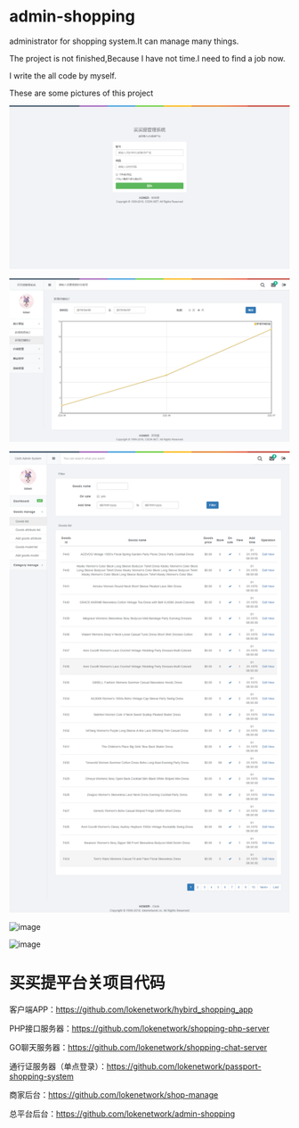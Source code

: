 # admin-shopping

administrator for shopping system.It can manage many things.

The project is not finished,Because I have not time.I need to find a job now.

I write the all code by myself.

These are some pictures of this project

![image](https://github.com/lokenetwork/admin-shopping/blob/master/project_picture/login.png)

![image](https://github.com/lokenetwork/admin-shopping/blob/master/project_picture/tongji.png)

![image](https://github.com/lokenetwork/admin-shopping/blob/master/project_picture/goods-list.png)

![image](https://github.com/lokenetwork/admin-shopping/blob/master/project_picture/shop-list.png)

![image](https://github.com/lokenetwork/admin-shopping/blob/master/project_picture/word-list.png)



# 买买提平台关项目代码

客户端APP：https://github.com/lokenetwork/hybird_shopping_app

PHP接口服务器：https://github.com/lokenetwork/shopping-php-server

GO聊天服务器：https://github.com/lokenetwork/shopping-chat-server

通行证服务器（单点登录）：https://github.com/lokenetwork/passport-shopping-system

商家后台：https://github.com/lokenetwork/shop-manage

总平台后台：https://github.com/lokenetwork/admin-shopping
